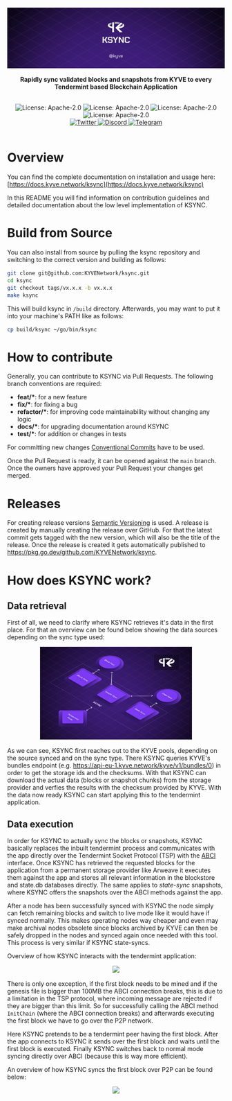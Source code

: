 ![banner](assets/ksync.png)

<p align="center">
<strong>Rapidly sync validated blocks and snapshots from KYVE to every Tendermint based Blockchain Application</strong>
</p>

<br/>

<div align="center">
  <img alt="License: Apache-2.0" src="https://badgen.net/github/license/KYVENetwork/ksync?color=green" />

  <img alt="License: Apache-2.0" src="https://badgen.net/github/stars/KYVENetwork/ksync?color=green" />

  <img alt="License: Apache-2.0" src="https://badgen.net/github/contributors/KYVENetwork/ksync?color=green" />

  <img alt="License: Apache-2.0" src="https://badgen.net/github/releases/KYVENetwork/ksync?color=green" />
</div>

<div align="center">
  <a href="https://twitter.com/KYVENetwork" target="_blank">
    <img alt="Twitter" src="https://badgen.net/badge/icon/twitter?icon=twitter&label" />
  </a>
  <a href="https://discord.com/invite/kyve" target="_blank">
    <img alt="Discord" src="https://badgen.net/badge/icon/discord?icon=discord&label" />
  </a>
  <a href="https://t.me/kyvenet" target="_blank">
    <img alt="Telegram" src="https://badgen.net/badge/icon/telegram?icon=telegram&label" />
  </a>
</div>

<br/>

# Overview

You can find the complete documentation on installation and usage
here: [https://docs.kyve.network/ksync](https://docs.kyve.network/ksync)

In this README you will find information on contribution guidelines and detailed documentation
about the low level implementation of KSYNC.

# Build from Source

You can also install from source by pulling the ksync repository and switching to the correct version and building
as follows:

```bash
git clone git@github.com:KYVENetwork/ksync.git
cd ksync
git checkout tags/vx.x.x -b vx.x.x
make ksync
```

This will build ksync in `/build` directory. Afterwards, you may want to put it into your machine's PATH like
as follows:

```bash
cp build/ksync ~/go/bin/ksync
```

# How to contribute

Generally, you can contribute to KSYNC via Pull Requests. The following branch conventions are required:

- **feat/\***: for a new feature
- **fix/\***: for fixing a bug
- **refactor/\***: for improving code maintainability without changing any logic
- **docs/\***: for upgrading documentation around KSYNC
- **test/\***: for addition or changes in tests

For committing new changes [Conventional Commits](https://www.conventionalcommits.org/en/v1.0.0/) have
to be used.

Once the Pull Request is ready, it can be opened against the `main` branch. Once the owners have approved
your Pull Request your changes get merged.

# Releases

For creating release versions [Semantic Versioning](https://semver.org/) is used. A release is created
by manually creating the release over GitHub. For that the latest commit gets tagged with the new version,
which will also be the title of the release. Once the release is created it gets automatically published to
https://pkg.go.dev/github.com/KYVENetwork/ksync.

# How does KSYNC work?

## Data retrieval

First of all, we need to clarify where KSYNC retrieves it's data in the first place. For that an overview can be found below showing the data sources depending on the sync type used:

<p align="center">
  <img width="70%" src="assets/sources.png" />
</p>

As we can see, KSYNC first reaches out to the KYVE pools, depending on the source synced and on the sync type. There KSYNC queries KYVE's bundles endpoint (e.g. https://api-eu-1.kyve.network/kyve/v1/bundles/0) in order to get the storage ids and the checksums. With that KSYNC can download the actual
data (blocks or snapshot chunks) from the storage provider and verfies the results with the checksum provided by KYVE. With the data now ready KSYNC can start applying this to the tendermint application.

## Data execution

In order for KSYNC to actually sync the blocks or snapshots, KSYNC basically replaces the inbuilt tendermint process and communicates with the app directly over the Tendermint
Socket Protocol (TSP) with the [ABCI](https://github.com/tendermint/spec/blob/master/spec/abci/abci.md) interface.
Once KSYNC has retrieved the requested blocks for the application from a permanent storage provider like Arweave it
executes them against the app and stores all relevant information in the blockstore and state.db databases directly. The
same applies to _state-sync_ snapshots, where KSYNC offers the snapshots over the ABCI methods against the app.

After a node has been successfully synced with KSYNC the node simply can fetch remaining blocks and switch to live mode
like it would have if synced normally. This makes operating nodes way cheaper and even may make archival nodes
obsolete since blocks archived by KYVE can then be safely dropped in the nodes and synced again once needed
with this tool. This process is very similar if KSYNC state-syncs.

Overview of how KSYNC interacts with the tendermint application:

<p align="center">
  <img width="70%" src="assets/db_sync.png" />
</p>

There is only one exception, if the first block needs to be mined and if the genesis file
is bigger than 100MB the ABCI connection breaks, this is due to a limitation in the TSP protocol, where
incoming message are rejected if they are bigger than this limit. So for successfully calling the
ABCI method `InitChain` (where the ABCI connection breaks) and afterwards executing the first block
we have to go over the P2P network.

Here KSYNC pretends to be a tendermint peer having the first block. After the app connects to KSYNC
it sends over the first block and waits until the first block is executed. Finally KSYNC switches
back to normal mode syncing directly over ABCI (because this is way more efficient).

An overview of how KSYNC syncs the first block over P2P can be found below:

<p align="center">
  <img width="70%" src="assets/p2p_sync.png" />
</p>
